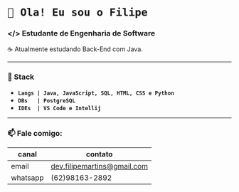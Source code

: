 # `👋 Ola! Eu sou o Filipe`
### </> Estudante de Engenharia de Software

☕ Atualmente estudando Back-End com Java.

<hr>

### 🎯 Stack
- **`Langs | Java, JavaScript, SQL, HTML, CSS e Python`**
- **`DBs   | PostgreSQL`**
- **`IDEs  | VS Code e Intellij`**
  
<hr>

### 📫 Fale comigo:
  
| canal | contato |
|---|---|
| email | dev.filipemartins@gmail.com | 
| whatsapp | (62)98163-2892 |


<!---
FilipeMartins-dev/FilipeMartins-dev is a ✨ special ✨ repository because its `README.md` (this file) appears on your GitHub profile.
You can click the Preview link to take a look at your changes.
--->
